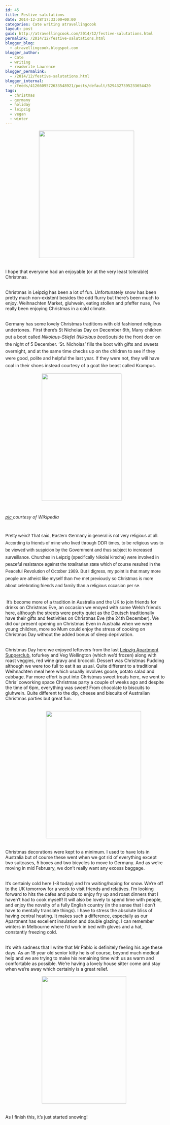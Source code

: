 ```yaml
---
id: 45
title: Festive salutations
date: 2014-12-28T17:33:00+00:00
categories: Cate writing atravellingcook
layout: post
guid: http://atravellingcook.com/2014/12/festive-salutations.html
permalink: /2014/12/festive-salutations.html
blogger_blog:
  - atravellingcook.blogspot.com
blogger_author:
  - Cate
  - writing
  - readwrite Lawrence
blogger_permalink:
  - /2014/12/festive-salutations.html
blogger_internal:
  - /feeds/4126609572633548921/posts/default/5294327395233654420
tags:
  - christmas
  - germany
  - holiday
  - leipzig
  - vegan
  - winter
---
```


                             <a style="clear: left; margin-bottom: 1em; margin-right: 1em; text-align: center;" href="http://3.bp.blogspot.com/-r1KkDvUSH_k/VKAsa3zBjTI/AAAAAAAAKVk/2ux9fOnFUWw/s1600/2014-12-24%2B11.55.20.jpg"><img src="http://3.bp.blogspot.com/-r1KkDvUSH_k/VKAsa3zBjTI/AAAAAAAAKVk/2ux9fOnFUWw/s1600/2014-12-24%2B11.55.20.jpg" alt="" width="300" height="400" border="0" /></a> 


<br /> I hope that everyone had an enjoyable (or at the very least tolerable) Christmas. 
  
<br /> Christmas in Leipzig has been a lot of fun. Unfortunately snow has been pretty much non-existent besides the odd flurry but there&#8217;s been much to enjoy. Weihnachten Market, gluhwein, eating stollen and pfeffer nuse, I&#8217;ve really been enjoying Christmas in a cold climate. 
  
<br /> Germany has some lovely Christmas traditions with old fashioned religious undertones.  First there&#8217;s St Nicholas Day on December 6th, <span style="background-color: white; color: #252525; line-height: 22.3999996185303px;">Many children put a boot called <i style="background-color: white; color: #252525; line-height: 22.3999996185303px;">Nikolaus-Stiefel</i><span style="background-color: white; color: #252525; line-height: 22.3999996185303px;"> <i style="background-color: white; color: #252525; line-height: 22.3999996185303px;">(Nikolaus boot)</i><span style="background-color: white; color: #252525; line-height: 22.3999996185303px;">outside the front door on the night of 5 December. &#8216;St. Nicholas&#8217; fills the boot with gifts and sweets overnight, and at the same time checks up on the children to see if they were good, polite and helpful the last year. If they were not, they will have coal <span style="background-color: white; color: #252525; line-height: 22.3999996185303px;">in their shoes instead courtesy of a goat like beast called Krampus.<span style="background-color: white; color: #252525; line-height: 22.3999996185303px;"> 
  



  <span style="font-family: Arial, Helvetica, sans-serif; margin-left: 1em; margin-right: 1em;">                          <a  href="http://1.bp.blogspot.com/-RihLK5EvrZw/VKAnV_73KYI/AAAAAAAAKVU/hmZ7fcL06y4/s1600/Gruss_vom_Krampus.jpg"><img src="http://1.bp.blogspot.com/-RihLK5EvrZw/VKAnV_73KYI/AAAAAAAAKVU/hmZ7fcL06y4/s1600/Gruss_vom_Krampus.jpg" alt="" width="251" height="400" border="0" /></a>


<span style="background-color: white; color: #252525; line-height: 22.3999996185303px;"><br /> <span style="background-color: white; color: #252525; line-height: 22.3999996185303px;"><i><a href="http://en.wikipedia.org/wiki/Krampus">pic </a>courtesy of Wikipedia</i>
  
<span style="background-color: white; color: #252525; line-height: 22.3999996185303px;"><br /> <span style="color: #252525; font-family: Arial, Helvetica, sans-serif;"><span style="background-color: white; line-height: 22.3999996185303px;">Pretty weird! That said, Eastern Germany in general is not very religious at all. According to friends of mine who lived through DDR times, to be religious was to be viewed with suspicion by the Government and thus subject to increased surveillance. Churches in Leipzig (specifically Nikolai kirsche) were involved in peaceful resistance against the totalitarian state which of course resulted in the Peaceful Revolution of October 1989. But I digress, my point is that many more people are atheist like myself than I&#8217;ve met previously so Christmas is more about celebrating friends and family than a religious occasion per se. 
  
<br />  It&#8217;s become more of a tradition in Australia and the UK to join friends for drinks on Christmas Eve, an occasion we enoyed with some Welsh friends here, although the streets were pretty quiet as the Deutsch traditionally have their gifts and festivities on Christmas Eve (the 24th December). We did our present opening on Christmas Even in Australia when we were young children, more so Mum could enjoy the stress of cooking on Christmas Day without the added bonus of sleep deprivation. 
  
<br /> Christmas Day here we enjoyed leftovers from the last <a href="https://www.facebook.com/apartmentsupperclubleipzig">Leipzig Apartment Supperclub</a>, tofurkey and Veg Wellington (which we&#8217;d frozen) along with roast veggies, red wine gravy and broccoli. Dessert was Christmas Pudding although we were too full to eat it as usual. Quite different to a traditional Weihnachten meal here which usually involves goose, potato salad and cabbage. Far more effort is put into Christmas sweet treats here, we went to Chris&#8217; coworking space Christmas party a couple of weeks ago and despite the time of 6pm, everything was sweet! From chocolate to biscuits to gluhwein. Quite different to the dip, cheese and biscuits of Australian Christmas parties but great fun. 
  
<br />                              <a style="font-family: Arial, Helvetica, sans-serif; margin-left: 1em; margin-right: 1em; text-align: center;" href="http://1.bp.blogspot.com/-5ZUVMxKHsr8/VKAsbVfrDkI/AAAAAAAAKVo/KyZbMVUGxuk/s1600/2014-12-24%2B11.57.39.jpg"><img src="http://1.bp.blogspot.com/-5ZUVMxKHsr8/VKAsbVfrDkI/AAAAAAAAKVo/KyZbMVUGxuk/s1600/2014-12-24%2B11.57.39.jpg" alt="" width="300" height="400" border="0" /></a>
  
<br /> Christmas decorations were kept to a minimum. I used to have lots in Australia but of course these went when we got rid of everything except two suitcases, 5 boxes and two bicycles to move to Germany. And as we&#8217;re moving in mid February, we don&#8217;t really want any excess baggage. 
  
<br /> It&#8217;s certainly cold here (-8 today) and I&#8217;m waiting/hoping for snow. We&#8217;re off to the UK tomorrow for a week to visit friends and relatives. I&#8217;m looking forward to hits the cafes and pubs to enjoy fry up and roast dinners that I haven&#8217;t had to cook myself! It will also be lovely to spend time with people, and enjoy the novelty of a fully English country (in the sense that I don&#8217;t have to mentally translate things). I have to stress the absolute bliss of having central heating. It makes such a difference, especially as our Apartment has excellent insulation and double glazing. I can remember winters in Melbourne where I&#8217;d work in bed with gloves and a hat, constantly freezing cold. 
  
<br /> It&#8217;s with sadness that I write that Mr Pablo is definitely feeling his age these days. As an 18 year old senior kitty he is of course, beyond much medical help and we are trying to make his remaining time with us as warm and comfortable as possible. We&#8217;re having a lovely house sitter come and stay when we&#8217;re away which certainly is a great relief. 


  <span style="font-family: Arial, Helvetica, sans-serif; margin-left: 1em; margin-right: 1em;">                          <a  href="http://1.bp.blogspot.com/-H1JNjmSaFE8/VKAsfI40hPI/AAAAAAAAKWE/4ECmyUGjfq8/s1600/2014-12-28%2B15.23.35.jpg"><img src="http://1.bp.blogspot.com/-H1JNjmSaFE8/VKAsfI40hPI/AAAAAAAAKWE/4ECmyUGjfq8/s1600/2014-12-28%2B15.23.35.jpg" alt="" width="266" height="400" border="0" /></a>


<br /> As I finish this, it&#8217;s just started snowing! <br /> 